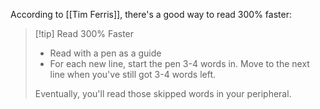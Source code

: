 According to [[Tim Ferris]], there's a good way to read 300% faster:

> [!tip] Read 300% Faster
> - Read with a pen as a guide
> - For each new line, start the pen 3-4 words in. Move to the next line when you've still got 3-4 words left. 
> 
> Eventually, you'll read those skipped words in your peripheral. 



